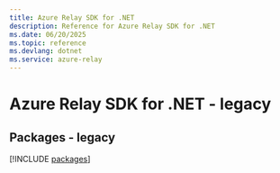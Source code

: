 ```yaml
---
title: Azure Relay SDK for .NET
description: Reference for Azure Relay SDK for .NET
ms.date: 06/20/2025
ms.topic: reference
ms.devlang: dotnet
ms.service: azure-relay
---
```

# Azure Relay SDK for .NET - legacy
## Packages - legacy
[!INCLUDE [packages](relay-index.md)]